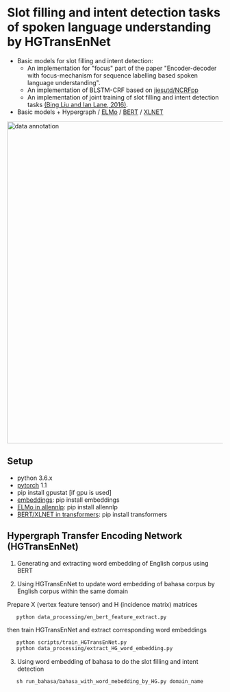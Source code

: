 # Slot filling and intent detection tasks of spoken language understanding by HGTransEnNet
 * Basic models for slot filling and intent detection:
   * An implementation for "focus" part of the paper "Encoder-decoder with focus-mechanism for sequence labelling based spoken language understanding".
   * An implementation of BLSTM-CRF based on [jiesutd/NCRFpp](https://github.com/jiesutd/NCRFpp/blob/master/model/crf.py)
   * An implementation of joint training of slot filling and intent detection tasks [(Bing Liu and Ian Lane, 2016)](https://arxiv.org/abs/1609.01454).
 * Basic models + Hypergraph / [ELMo](https://arxiv.org/abs/1802.05365) / [BERT](https://github.com/google-research/bert) / [XLNET](https://github.com/zihangdai/xlnet)
 
 <img src="./figs/data_annotation_ATIS.png" width="750" alt="data annotation"/>

## Setup
 * python 3.6.x
 * [pytorch](https://pytorch.org/) 1.1
 * pip install gpustat     [if gpu is used]
 * [embeddings](https://github.com/vzhong/embeddings): pip install embeddings
 * [ELMo in allennlp](https://github.com/allenai/allennlp): pip install allennlp
 * [BERT/XLNET in transformers](https://github.com/huggingface/transformers): pip install transformers
 
 
## Hypergraph Transfer Encoding Network (HGTransEnNet)
 1. Generating and extracting word embedding of English corpus using BERT

 2. Using HGTransEnNet to update word embedding of bahasa corpus by English corpus within the same domain
    
 Prepare X (vertex feature tensor) and H (incidence matrix) matrices
 ```shell script
    python data_processing/en_bert_feature_extract.py
 ``` 

 then train HGTransEnNet and extract corresponding word embeddings
    
 ```sh
    python scripts/train_HGTransEnNet.py
    python data_processing/extract_HG_word_embedding.py
 ```

 3. Using word embedding of bahasa to do the slot filling and intent detection
 ```shell script
    sh run_bahasa/bahasa_with_word_mebedding_by_HG.py domain_name
 ```

